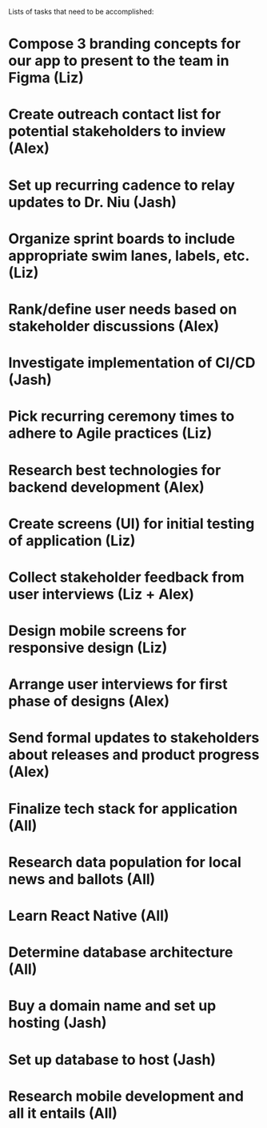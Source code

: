Lists of tasks that need to be accomplished:
# Compose 3 branding concepts for our app to present to the team in Figma (Liz)
# Create outreach contact list for potential stakeholders to inview (Alex)
# Set up recurring cadence to relay updates to Dr. Niu (Jash)
# Organize sprint boards to include appropriate swim lanes, labels, etc. (Liz)
# Rank/define user needs based on stakeholder discussions (Alex)
# Investigate implementation of CI/CD (Jash)
# Pick recurring ceremony times to adhere to Agile practices (Liz)
# Research best technologies for backend development (Alex)
# Create screens (UI) for initial testing of application (Liz)
# Collect stakeholder feedback from user interviews (Liz + Alex)
# Design mobile screens for responsive design (Liz)
# Arrange user interviews for first phase of designs (Alex)
# Send formal updates to stakeholders about releases and product progress (Alex)
# Finalize tech stack for application (All)
# Research data population for local news and ballots (All)
# Learn React Native (All)
# Determine database architecture (All)
# Buy a domain name and set up hosting (Jash)
# Set up database to host (Jash)
# Research mobile development and all it entails (All)
